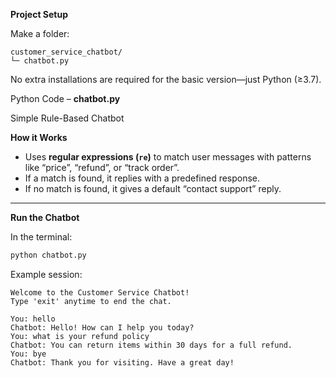 **Project Setup**

Make a folder:

```
customer_service_chatbot/
└─ chatbot.py
```

No extra installations are required for the basic version—just Python (≥3.7).

Python Code – **chatbot.py**

Simple Rule-Based Chatbot


**How it Works**

* Uses **regular expressions (`re`)** to match user messages with patterns like “price”, “refund”, or “track order”.
* If a match is found, it replies with a predefined response.
* If no match is found, it gives a default “contact support” reply.

---

**Run the Chatbot**

In the terminal:

```bash
python chatbot.py
```

Example session:

```
Welcome to the Customer Service Chatbot!
Type 'exit' anytime to end the chat.

You: hello
Chatbot: Hello! How can I help you today?
You: what is your refund policy
Chatbot: You can return items within 30 days for a full refund.
You: bye
Chatbot: Thank you for visiting. Have a great day!
```

